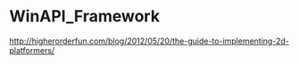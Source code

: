 # WinAPI_Framework

http://higherorderfun.com/blog/2012/05/20/the-guide-to-implementing-2d-platformers/
